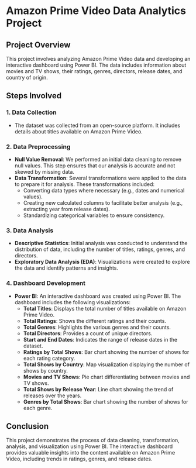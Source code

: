 # Amazon Prime Video Data Analytics Project

## Project Overview
This project involves analyzing Amazon Prime Video data and developing an interactive dashboard using Power BI. The data includes information about movies and TV shows, their ratings, genres, directors, release dates, and country of origin. 

## Steps Involved

### 1. Data Collection
- The dataset was collected from an open-source platform. It includes details about titles available on Amazon Prime Video.

### 2. Data Preprocessing
- **Null Value Removal**: We performed an initial data cleaning to remove null values. This step ensures that our analysis is accurate and not skewed by missing data.
- **Data Transformation**: Several transformations were applied to the data to prepare it for analysis. These transformations included:
  - Converting data types where necessary (e.g., dates and numerical values).
  - Creating new calculated columns to facilitate better analysis (e.g., extracting year from release dates).
  - Standardizing categorical variables to ensure consistency.

### 3. Data Analysis
- **Descriptive Statistics**: Initial analysis was conducted to understand the distribution of data, including the number of titles, ratings, genres, and directors.
- **Exploratory Data Analysis (EDA)**: Visualizations were created to explore the data and identify patterns and insights.

### 4. Dashboard Development
- **Power BI**: An interactive dashboard was created using Power BI. The dashboard includes the following visualizations:
  - **Total Titles**: Displays the total number of titles available on Amazon Prime Video.
  - **Total Ratings**: Shows the different ratings and their counts.
  - **Total Genres**: Highlights the various genres and their counts.
  - **Total Directors**: Provides a count of unique directors.
  - **Start and End Dates**: Indicates the range of release dates in the dataset.
  - **Ratings by Total Shows**: Bar chart showing the number of shows for each rating category.
  - **Total Shows by Country**: Map visualization displaying the number of shows by country.
  - **Movies and TV Shows**: Pie chart differentiating between movies and TV shows.
  - **Total Shows by Release Year**: Line chart showing the trend of releases over the years.
  - **Genres by Total Shows**: Bar chart showing the number of shows for each genre.


## Conclusion
This project demonstrates the process of data cleaning, transformation, analysis, and visualization using Power BI. The interactive dashboard provides valuable insights into the content available on Amazon Prime Video, including trends in ratings, genres, and release dates.

